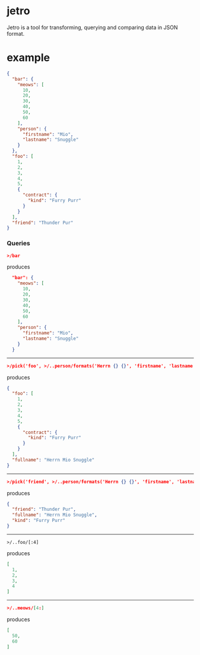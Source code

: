 # jetro

Jetro is a tool for transforming, querying and comparing data in JSON format.

# example

```json
{
  "bar": {
    "meows": [
      10,
      20,
      30,
      40,
      50,
      60
    ],
    "person": {
      "firstname": "Mio",
      "lastname": "Snuggle"
    }
  },
  "foo": [
    1,
    2,
    3,
    4,
    5,
    {
      "contract": {
        "kind": "Furry Purr"
      }
    }
  ],
  "friend": "Thunder Pur"
}
```

### Queries

```json
>/bar
```

produces
```json
  "bar": {
    "meows": [
      10,
      20,
      30,
      40,
      50,
      60
    ],
    "person": {
      "firstname": "Mio",
      "lastname": "Snuggle"
    }
  }
```
---

```json
>/pick('foo', >/..person/formats('Herrn {} {}', 'firstname', 'lastname') as 'fullname'/fullname as 'fullname')
```

produces
```json
{
  "foo": [
    1,
    2,
    3,
    4,
    5,
    {
      "contract": {
        "kind": "Furry Purr"
      }
    }
  ],
  "fullname": "Herrn Mio Snuggle"
}
```

---

```json
>/pick('friend', >/..person/formats('Herrn {} {}', 'firstname', 'lastname') as 'fullname'/fullname as 'fullname', >/foo/..contract)
```

produces
```json
{
  "friend": "Thunder Pur",
  "fullname": "Herrn Mio Snuggle",
  "kind": "Furry Purr"
}
```

---

```
>/..foo/[:4]
```

produces
```json
[
  1,
  2,
  3,
  4
]
```

---

```json
>/..meows/[4:]
```

produces
```json
[
  50,
  60
]
```
